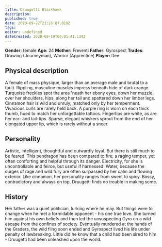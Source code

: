 ```yaml
---
title: Druugetti Blackhawk
description: 
published: true
date: 2020-09-22T21:26:07.810Z
tags: 
editor: undefined
dateCreated: 2020-09-19T00:01:41.134Z
---
```


**Gender:** female
**Age:** 24
**Mother:** Freventi
**Father:** Gyrospect
**Trades:** Drawing (Journeyman), Warrior (Apprentice)
**Player:** Dee

## Physical description

A female of mass physique, larger than an average male and brutal to a fault. Rippling, masculine muscles impress beneath hide of dark orange. Turquoise freckles spot the area 'neath her ebony eyes, down her muzzle, over her shoulders, hips, along her tail and spattered down her limber legs. Cinnamon hair is wild and unruly, matched only by her temperment. Vivacious curls are rarely held back. A purple ring is worn on each thick thumb, hued to match her unforgettable tattoos. Fingertips are white, as are her ear- and tail-tips. Sparse, elegant whiskers sprout from the end of her elongated upper lip, which is rarely without a sneer.

## Personality

Artistic, intelligent, thoughtful and outwardly loyal. But there is still much to be feared. This pendragon has been compared to fire; a raging temper, yet often comforting and helpful through its danger. Electricity, for she is uncontrollable and feirce, but useful if harnessed. Water, because the surges of rage and wild fury are often surpassed by her calm and flowing exterior. Like cinnamon, her personality ranges from sweet to spicy. Bossy, contradictory and always on top, Druugetti finds no trouble in making some.

## History

Her father was a quiet politician, lurking where he may. But things were to change when he met a formidable opponent - his one true love. She turned him against his own beliefs and then led the unsuspecting Gyro on a wild escape from the confines of society. Eventually murdered at the hands of the Graders, the wild fling soon ended and Gyrospect lived his life under penalty of lawbreaking. Little did he know that a child had been sired to him - Druugetti had been unleashed upon the world.